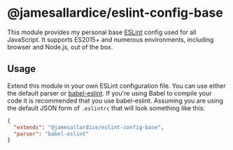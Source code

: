 # @jamesallardice/eslint-config-base

This module provides my personal base [ESLint][esl] config used for all
JavaScript. It supports ES2015+ and numerous environments, including browser and
Node.js, out of the box.

## Usage

Extend this module in your own ESLint configuration file. You can use either
the default parser or [babel-eslint][besl]. If you're using Babel to compile
your code it is recommended that you use babel-eslint. Assuming you are
using the default JSON form of `.eslintrc` that will look something like this:

```json
{
  "extends": "@jamesallardice/eslint-config-base",
  "parser": "babel-eslint"
}
```

[esl]: http://eslint.org/
[besl]: https://github.com/babel/babel-eslint
